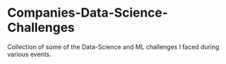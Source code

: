 # Companies-Data-Science-Challenges

Collection of some of the Data-Science and ML challenges I faced during various events.
